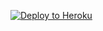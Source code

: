 ﻿
<p><a href="https://dashboard.heroku.com/new?template=https://github.com/yusfyt/ihiug"> <img src="https://www.herokucdn.com/deploy/button.svg" alt="Deploy to Heroku" /></a></p>
